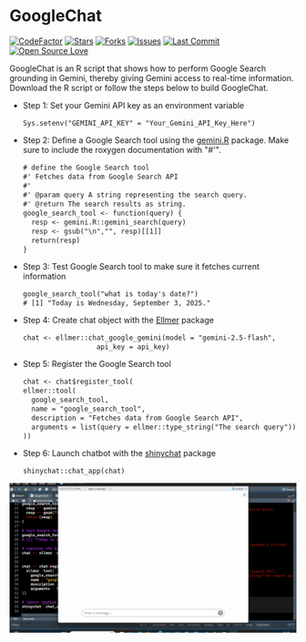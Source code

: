 # **GoogleChat**

[![CodeFactor](https://www.codefactor.io/repository/github/ifeanyi55/googlechat/badge)](https://www.codefactor.io/repository/github/ifeanyi55/googlechat)
[![Stars](https://img.shields.io/github/stars/Ifeanyi55/GoogleChat?style=social)](https://github.com/Ifeanyi55/GoogleChat/stargazers)
[![Forks](https://img.shields.io/github/forks/Ifeanyi55/GoogleChat?style=social)](https://github.com/Ifeanyi55/GoogleChat/network/members)
[![Issues](https://img.shields.io/github/issues/Ifeanyi55/GoogleChat)](https://github.com/Ifeanyi55/GoogleChat/issues)
[![Last Commit](https://img.shields.io/github/last-commit/Ifeanyi55/GoogleChat)](https://github.com/Ifeanyi55/GoogleChat/commits/main)
[![Open Source Love](https://badges.frapsoft.com/os/v1/open-source.svg?v=103)](https://github.com/Ifeanyi55/GoogleChat)

GoogleChat is an R script that shows how to perform Google Search grounding in Gemini, thereby giving Gemini access to real-time information. Download the R script or follow the steps below to build GoogleChat.

- Step 1: Set your Gemini API key as an environment variable
  
  ```
  Sys.setenv("GEMINI_API_KEY" = "Your_Gemini_API_Key_Here")
  ```

- Step 2: Define a Google Search tool using the [gemini.R](https://github.com/jhk0530/gemini.R) package. Make sure to include the roxygen documentation with "#'".

  ```
  # define the Google Search tool
  #' Fetches data from Google Search API
  #' 
  #' @param query A string representing the search query.
  #' @return The search results as string.
  google_search_tool <- function(query) {
    resp <- gemini.R::gemini_search(query)
    resp <- gsub("\n","", resp)[[1]]
    return(resp)
  }
  ```

- Step 3: Test Google Search tool to make sure it fetches current information

  ```
  google_search_tool("what is today's date?")
  # [1] "Today is Wednesday, September 3, 2025."
  ```

- Step 4: Create chat object with the [Ellmer](https://ellmer.tidyverse.org/) package
  
  ```
  chat <- ellmer::chat_google_gemini(model = "gemini-2.5-flash",
                    api_key = api_key)
  ```

- Step 5: Register the Google Search tool

  ```
  chat <- chat$register_tool(
  ellmer::tool(
    google_search_tool,
    name = "google_search_tool",
    description = "Fetches data from Google Search API",
    arguments = list(query = ellmer::type_string("The search query"))
  ))
  ```

- Step 6: Launch chatbot with the [shinychat](https://posit-dev.github.io/shinychat/) package

  ```
  shinychat::chat_app(chat)
  ```
  

![GoogleChat](GoogleChat.gif)
